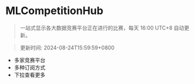 # MLCompetitionHub

> 一站式显示各大数据竞赛平台正在进行的比赛，每天 16:00 UTC+8 自动更新。
  
> 更新时间: 2024-08-24T15:59:59+0800 

* 多家竞赛平台
* 多种订阅方式
* 下拉查看更多